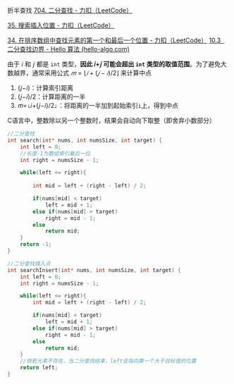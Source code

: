 折半查找
[704. 二分查找 - 力扣（LeetCode）](https://leetcode.cn/problems/binary-search/description/?envType=study-plan-v2&envId=selected-coding-interview)

[35. 搜索插入位置 - 力扣（LeetCode）](https://leetcode.cn/problems/search-insert-position/)

[34. 在排序数组中查找元素的第一个和最后一个位置 - 力扣（LeetCode）](https://leetcode.cn/problems/find-first-and-last-position-of-element-in-sorted-array/description/)
[10.3   二分查找边界 - Hello 算法 (hello-algo.com)](https://www.hello-algo.com/chapter_searching/binary_search_edge/)

由于 𝑖 和 𝑗 都是 `int` 类型，**因此 𝑖+𝑗 可能会超出 `int` 类型的取值范围**。为了避免大数越界，通常采用公式
$𝑚=⌊𝑖+(𝑗−𝑖)/2⌋$
来计算中点
1. (𝑗−𝑖)：计算索引距离
2. (𝑗−𝑖)/2：计算距离的一半
3. 𝑚=⌊𝑖+(𝑗−𝑖)/2⌋：将距离的一半加到起始索引`i`上，得到中点

C语言中，整数除以另一个整数时，结果会自动向下取整（即舍弃小数部分）

```c
//二分查找
int search(int* nums, int numsSize, int target) {
    int left = 0;
    //长度-1为数组索引最后一位
    int right = numsSize - 1;

    while(left <= right){
	    
        int mid = left + (right - left) / 2;

        if(nums[mid] < target)
            left = mid + 1;
        else if(nums[mid] > target)
            right = mid - 1;
        else
            return mid;
    }
    return -1;
}
```


```c
//二分查找插入点
int searchInsert(int* nums, int numsSize, int target) {
    int left = 0;
    int right = numsSize - 1;

    while(left <= right){
        int mid = left + (right - left) / 2;

        if(nums[mid] < target)
            left = mid + 1;
        else if(nums[mid] > target)
            right = mid - 1;
        else
            return mid;
    }
	//倘若元素不存在，当二分查找结束，left会指向第一个大于目标值的位置
    return left;
}
```




